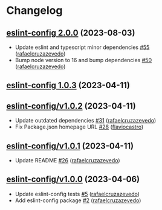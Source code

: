 # Changelog

## [eslint-config 2.0.0](https://github.com/untile/js-configs/releases/tag/eslint-config/2.0.0) (2023-08-03)
- Update eslint and typescript minor dependencies [\#55](https://github.com/untile/js-configs/pull/55) ([rafaelcruzazevedo](https://github.com/rafaelcruzazevedo))
- Bump node version to 16 and bump dependencies [\#50](https://github.com/untile/js-configs/pull/50) ([rafaelcruzazevedo](https://github.com/rafaelcruzazevedo))

## [eslint-config 1.0.3](https://github.com/untile/js-configs/releases/tag/eslint-config/1.0.3) (2023-04-11)

## [eslint-config/v1.0.2](https://github.com/untile/js-configs/releases/tag/eslint-config/v1.0.2) (2023-04-11)
- Update outdated dependencies [\#31](https://github.com/untile/js-configs/pull/31) ([rafaelcruzazevedo](https://github.com/rafaelcruzazevedo))
- Fix Package.json homepage URL [\#28](https://github.com/untile/js-configs/pull/28) ([flaviocastro](https://github.com/flaviocastro))

## [eslint-config/v1.0.1](https://github.com/untile/js-configs/releases/tag/eslint-config/v1.0.1) (2023-04-11)
- Update README [\#26](https://github.com/untile/js-configs/pull/26) ([rafaelcruzazevedo](https://github.com/rafaelcruzazevedo))

## [eslint-config/v1.0.0](https://github.com/untile/js-configs/releases/tag/eslint-config/v1.0.0) (2023-04-06)
- Update eslint-config tests [\#5](https://github.com/untile/js-configs/pull/5) ([rafaelcruzazevedo](https://github.com/rafaelcruzazevedo))
- Add eslint-config package [\#2](https://github.com/untile/js-configs/pull/2) ([rafaelcruzazevedo](https://github.com/rafaelcruzazevedo))
